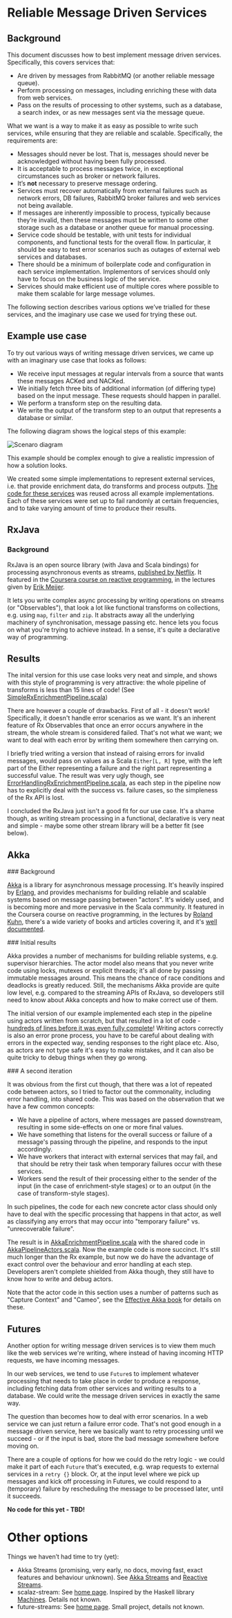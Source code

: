 # Reliable Message Driven Services

## Background

This document discusses how to best implement message driven services. Specifically, this covers services that:

* Are driven by messages from RabbitMQ (or another reliable message queue).
* Perform processing on messages, including enriching these with data from web services.
* Pass on the results of processing to other systems, such as a database, a search index, or as new messages sent via the message queue.

What we want is a way to make it as easy as possible to write such services, while ensuring that they are reliable and scalable. Specifically, the requirements are:

* Messages should never be lost. That is, messages should never be acknowledged without having been fully processed.
* It is acceptable to process messages twice, in exceptional circumstances such as broker or network failures.
* It’s **not** necessary to preserve message ordering.
* Services must recover automatically from external failures such as network errors, DB failures, RabbitMQ broker failures and web services not being available.
* If messages are inherently impossible to process, typically because they’re invalid, then these messages must be written to some other storage such as a database or another queue for manual processing.
* Service code should be testable, with unit tests for individual components, and functional tests for the overall flow. In particular, it should be easy to test error scenarios such as outages of external web services and databases.
* There should be a minimum of boilerplate code and configuration in each service implementation. Implementors of services should only have to focus on the business logic of the service.
* Services should make efficient use of multiple cores where possible to make them scalable for large message volumes.

The following section describes various options we’ve trialled for these services, and the imaginary use case we used for trying these out.

## Example use case

To try out various ways of writing message driven services, we came up with an imaginary use case that looks as follows:

* We receive input messages at regular intervals from a source that wants these messages ACKed and NACKed.
* We initially fetch three bits of additional information (of differing type) based on the input message. These requests should happen in parallel.
* We perform a transform step on the resulting data.
* We write the output of the transform step to an output that represents a database or similar.

The following diagram shows the logical steps of this example:

![Scenaro diagram](scenario.png)

This example should be complex enough to give a realistic impression of how a solution looks.

We created some simple implementations to represent external services, i.e. that provide enrichment data, do transforms and process outputs. [The code for these services](https://git.mobcastdev.com/jans/scala-streams-examples/blob/master/src/main/scala/com/blinkbox/books/streams/Services.scala) was reused across all example implementations. Each of these services were set up to fail randomly at certain frequencies, and to take varying amount of time to produce their results.

## RxJava

### Background

RxJava is an open source library (with Java and Scala bindings) for processing asynchronous events as streams, [published by Netflix](https://github.com/Netflix/RxJava). It featured in the [Coursera course on reactive programming](https://class.coursera.org/reactive-001), in the lectures given by [Erik Meijer](http://en.wikipedia.org/wiki/Erik_Meijer_(computer_scientist])).

It lets you write complex async processing by writing operations on streams (or "Observables"), that look a lot like functional transforms on collections, e.g. using `map`, `filter` and `zip`. It abstracts away all the underlying machinery of synchronisation, message passing etc. hence lets you focus on what you're trying to achieve instead. In a sense, it's quite a declarative way of programming.

## Results

The inital version for this use case looks very neat and simple, and shows with this style of programming is very attractive: the whole pipeline of transforms is less than 15 lines of code! (See [SimpleRxEnrichmentPipeline.scala](src/main/scala/com/blinkbox/books/streams/SimpleRxEnrichmentPipeline.scala))

There are however a couple of drawbacks. First of all - it doesn't work! Specifically, it doesn't handle error scenarios as we want. It's an inherent feature of Rx Observables that once an error occurs anywhere in the stream, the whole stream is considered failed. That's not what we want; we want to deal with each error by writing them somewhere then carrying on.

I briefly tried writing a version that instead of raising errors for invalid messages, would pass on values as a Scala `Either[L, R]` type, with the left part of the Either representing a failure and the right part representing a successful value. The result was very ugly though, see [ErrorHandlingRxEnrichmentPipeline.scala](src/main/scala/com/blinkbox/books/streams/ErrorHandlingRxEnrichmentPipeline.scala), as each step in the pipeline now has to explicitly deal with the success vs. failure cases, so the simpleness of the Rx API is lost.

I concluded the RxJava just isn't a good fit for our use case. It's a shame though, as writing stream processing in a functional, declarative is very neat and simple - maybe some other stream library will be a better fit (see below).

## Akka

### Background

[Akka](http://akka.io/) is a library for asynchronous message processing. It's heavily inspired by [Erlang](http://www.erlang.org/), and provides mechanisms for building reliable and scalable systems based on message passing between "actors". It's widely used, and is becoming more and more pervasive in the Scala community. It featured in the Coursera course on reactive programming, in the lectures by [Roland Kuhn](http://rolandkuhn.com/), there's a wide variety of books and articles covering it, and it's [well documented](http://akka.io/docs/).

### Initial results

Akka provides a number of mechanisms for building reliable systems, e.g. supervisor hierarchies. The actor model also means that you never write code using locks, mutexes or explicit threads; it's all done by passing immutable messages around. This means the chance of race conditions and deadlocks is greatly reduced. Still, the mechanisms Akka provide are quite low level, e.g. compared to the streaming APIs of RxJava, so developers still need to know about Akka concepts and how to make correct use of them.

The initial version of our example implemented each step in the pipeline using actors written from scratch, but that resulted in a lot of code - [hundreds of lines before it was even fully complete](https://git.mobcastdev.com/jans/scala-streams-examples/blob/993561952a4c7c52d8a434c517e0f194b7dd424e/src/main/scala/com/blinkbox/books/streams/AkkaEnrichmentPipeline.scala)! Writing actors correctly is also an error prone process, you have to be careful about dealing with errors in the expected way, sending responses to the right place etc. Also, as actors are not type safe it's easy to make mistakes, and it can also be quite tricky to debug things when they go wrong.

### A second iteration

It was obvious from the first cut though, that there was a lot of repeated code between actors, so I tried to factor out the commonality, including error handling, into shared code. This was based on the observation that we have a few common concepts:

* We have a pipeline of actors, where messages are passed downstream, resulting in some side-effects on one or more final values.
* We have something that listens for the overall success or failure of a message's passing through the pipeline, and responds to the input accordingly.
* We have workers that interact with external services that may fail, and that should be retry their task when temporary failures occur with these services.
* Workers send the result of their processing either to the sender of the input (in the case of enrichment-style stages) or to an output (in the case of transform-style stages).

In such pipelines, the code for each new concrete actor class should only have to deal with the specific processing that happens in that actor, as well as classifying any errors that may occur into "temporary failure" vs. "unrecoverable failure".

The result is in [AkkaEnrichmentPipeline.scala](src/main/scala/com/blinkbox/books/streams/AkkaEnrichmentPipeline.scala) with the shared code in [AkkaPipelineActors.scala](src/main/scala/com/blinkbox/books/streams/AkkaPipelineActors.scala). Now the example code is more succinct. It's still much longer than the Rx example, but now we do have the advantage of exact control over the behaviour and error handling at each step. Developers aren't complete shielded from Akka though, they still have to know how to write and debug actors.

Note that the actor code in this section uses a number of patterns such as "Capture Context" and "Cameo", see the [Effective Akka book](http://my.safaribooksonline.com/book/programming/scala/9781449360061/2dot-patterns-of-actor-usage/ch02_html) for details on these.

## Futures

Another option for writing message driven services is to view them much like the web services we're writing, where instead of having incoming HTTP requests, we have incoming messages.

In our web services, we tend to use `Future`s to implement whatever processing that needs to take place in order to produce a response, including fetching data from other services and writing results to a database. We could write the message driven services in exactly the same way.

The question than becomes how to deal with error scenarios. In a web service we can just return a failure error code. That's not good enough in a message driven service, here we basically want to retry processing until we succeed - or if the input is bad, store the bad message somewhere before moving on.

There are a couple of options for how we could do the retry logic - we could make it part of each `Future` that's executed, e.g. wrap requests to external services in a `retry {}` block. Or, at the input level where we pick up messages and kick off processing in Futures, we could respond to a (temporary) failure by rescheduling the message to be processed later, until it succeeds.

**No code for this yet - TBD!**

# Other options

Things we haven’t had time to try (yet):

- Akka Streams (promising, very early, no docs, moving fast, exact features and behaviour unknown). See [Akka Streams](http://typesafe.com/activator/template/akka-stream-scala) and [Reactive Streams](http://www.reactive-streams.org/).
- scalaz-stream: See [home page](https://github.com/scalaz/scalaz-stream). Inspired by the Haskell library [Machines](https://github.com/ekmett/machines/). Details not known.
- future-streams: See [home page](https://github.com/fsist/future-streams). Small project, details not known.

